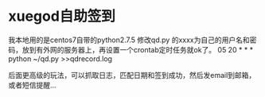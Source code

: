 # xuegod自助签到
我本地用的是centos7自带的python2.7.5
修改qd.py 的xxxx为自己的用户名和密码，放到有外网的服务器上，再设置一个crontab定时任务就ok了。
05 20 * * * python ~/qd.py >>qdrecord.log

后面更高级的玩法，可以抓取日志，匹配日期和签到成功，然后发email到邮箱，或者短信提醒...
